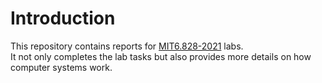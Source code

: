 # Introduction
This repository contains reports for [MIT6.828-2021](https://pdos.csail.mit.edu/6.828/2021/schedule.html) labs.  
It not only completes the lab tasks but also provides more details on how computer systems work.
